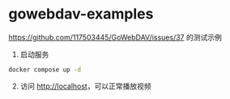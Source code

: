# gowebdav-examples

<https://github.com/117503445/GoWebDAV/issues/37> 的测试示例

1. 启动服务

```sh
docker compose up -d
```

2. 访问 <http://localhost>，可以正常播放视频
